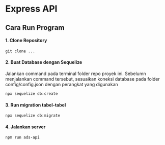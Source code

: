 # Express API
## Cara Run Program
#### 1. Clone Repository
```
git clone ...
```
#### 2. Buat Database dengan Sequelize
Jalankan command pada terminal folder repo proyek ini. Sebelumn menjalankan command tersebut, sesuaikan koneksi database pada folder config/config.json dengan perangkat yang digunakan
```
npx sequelize db:create
```
#### 3. Run migration tabel-tabel
```
npx sequelize db:migrate
```
#### 4. Jalankan server 
```
npm run ads-api
```
